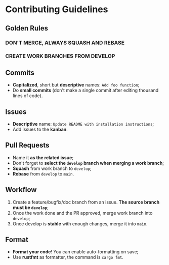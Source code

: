 # Contributing Guidelines

## Golden Rules

### DON'T MERGE, ALWAYS SQUASH AND REBASE
### CREATE WORK BRANCHES FROM DEVELOP

## Commits

- **Capitalized**, short but **descriptive** names: `Add foo function`;
- Do **small commits** (don't make a single commit after editing thousand lines of code).

## Issues

- **Descriptive** name: `Update README with installation instructions`;
- Add issues to the **kanban**.

## Pull Requests

- Name it **as the related issue**;
- Don't forget to **select the `develop` branch when merging a work branch**;
- **Squash** from work branch to `develop`;
- **Rebase** from `develop` to `main`.

## Workflow

1. Create a feature/bugfix/doc branch from an issue. **The source branch must be `develop`**;
2. Once the work done and the PR approved, merge work branch into `develop`;
3. Once develop is **stable** with enough changes, merge it into `main`.

## Format

- **Format your code**! You can enable auto-formatting on save;
- Use **rustfmt** as formatter, the command is `cargo fmt`.
